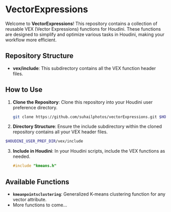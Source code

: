 # VectorExpressions

Welcome to **VectorExpressions**! This repository contains a collection of reusable VEX (Vector Expressions) functions for Houdini. These functions are designed to simplify and optimize various tasks in Houdini, making your workflow more efficient.

## Repository Structure

- **vex/include**: This subdirectory contains all the VEX function header files.

## How to Use

1. **Clone the Repository**: Clone this repository into your Houdini user preference directory.

   ```sh
   git clone https://github.com/suhailphotos/vectorExpressions.git $HOUDINI_USER_PREF_DIR/vex
   ```
2.	**Directory Structure**: Ensure the include subdirectory within the cloned repository contains all your VEX header files.
   ```sh
   $HOUDINI_USER_PREF_DIR/vex/include
   ```
3. **Include in Houdini**: In your Houdini scripts, include the VEX functions as needed.
   ```c
   #include "kmeans.h"
   ```

## Available Functions

- **`kmeanpointsclustering`**: Generalized K-means clustering function for any vector attribute.
- More functions to come...
